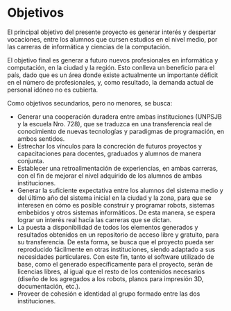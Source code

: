 # Objetivos
El principal objetivo del presente proyecto es generar interés y despertar vocaciones, entre los alumnos que cursen estudios en el nivel medio, por las carreras de informática y ciencias de la computación. 

El objetivo final es generar a futuro nuevos profesionales en informática y computación, en la ciudad y la región. Esto conlleva un beneficio para el país, dado que es un área donde existe actualmente un importante déficit en el número de profesionales, y, como resultado, la demanda actual de personal idóneo no es cubierta.

Como objetivos secundarios, pero no menores, se busca:
* Generar una cooperación duradera entre ambas instituciones (UNPSJB y la escuela Nro. 728), que se traduzca en una transferencia real de conocimiento de nuevas tecnologías y paradigmas de programación, en ambos sentidos.
* Estrechar los vínculos para la concreción de futuros proyectos y capacitaciones para docentes, graduados y alumnos de manera conjunta.
* Establecer una retroalimentación de experiencias, en ambas carreras, con el fin de mejorar el nivel adquirido de los alumnos de ambas instituciones.
* Generar la suficiente expectativa entre los alumnos del sistema medio y del último año del sistema inicial en la ciudad y la zona, para que se interesen en cómo es posible construir y programar robots, sistemas embebidos y otros sistemas informáticos. De esta manera, se espera lograr un interés real hacía las carreras que se dictan.
* La puesta a disponibilidad de todos los elementos generados y resultados obtenidos en un repositorio de acceso libre y gratuito, para su transferencia. De esta forma, se busca que el proyecto pueda ser reproducido fácilmente en otras instituciones, siendo adaptado a sus necesidades particulares. Con este fin, tanto el software utilizado de base, como el generado específicamente para el proyecto, serán de licencias libres, al igual que el resto de los contenidos necesarios (diseño de los agregados a los robots, planos para impresión 3D, documentación, etc.).
* Proveer de cohesión e identidad al grupo formado entre las dos instituciones.